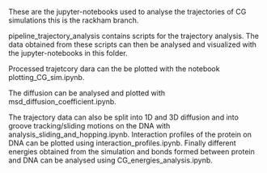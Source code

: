These are the jupyter-notebooks used to analyse the trajectories of CG simulations
this is the rackham branch.

pipeline_trajectory_analysis contains scripts for the trajectory analysis. The data obtained from these scripts can then be analysed and visualized with the jupyter-notebooks in this folder.

Processed trajetcory dara can the be plotted with the notebook plotting_CG_sim.ipynb.

The diffusion can be analysed and plotted with msd_diffusion_coefficient.ipynb.

The trajectory data can also be split into 1D and 3D diffusion and into groove tracking/sliding motions on the DNA with analysis_sliding_and_hopping.ipynb.
Interaction profiles of the protein on DNA can be plotted using  interaction_profiles.ipynb.
Finally different energies obtained from the simulation and bonds formed between protein and DNA can be analysed using CG_energies_analysis.ipynb.
